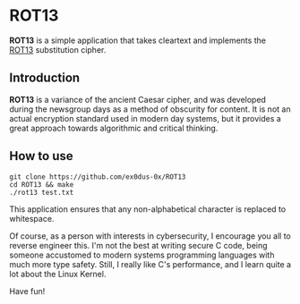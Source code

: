 # ROT13

__ROT13__ is a simple application that takes cleartext and implements the [ROT13](https://en.wikipedia.org/wiki/ROT13) substitution cipher. 

## Introduction

__ROT13__ is a variance of the ancient Caesar cipher, and was developed during the newsgroup days as a method of obscurity for content. It is not an actual encryption standard used in modern day systems, but it provides a great approach towards algorithmic
and critical thinking.

## How to use

    git clone https://github.com/ex0dus-0x/ROT13
    cd ROT13 && make
    ./rot13 test.txt

This application ensures that any non-alphabetical character is replaced to whitespace. 

Of course, as a person with interests in cybersecurity, I encourage you all to reverse engineer this. I'm not the best at writing secure C code, being someone accustomed to modern systems programming languages with much more type safety. Still, I really like C's performance, and I learn quite a lot about the Linux Kernel.

Have fun!